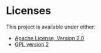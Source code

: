 Licenses
========

This project is available under either:

- [Apache License, Version 2.0](https://www.apache.org/licenses/LICENSE-2.0)
- [GPL version 2](http://www.gnu.org/licenses/gpl-2.0.html)